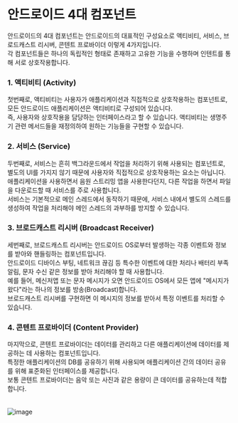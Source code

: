 # 안드로이드 4대 컴포넌트
안드로이드의 4대 컴포넌트는 안드로이드의 대표적인 구성요소로 액티비티, 서비스, 브로드캐스트 리시버, 콘텐트 프로바이더 이렇게 4가지입니다.<br>
각 컴포넌트들은 하나의 독립적인 형태로 존재하고 고유한 기능을 수행하며 인텐트를 통해 서로 상호작용합니다.<br>

### 1. 액티비티 (Activity)
첫번째로, 액티비티는 사용자가 애플리케이션과 직접적으로 상호작용하는 컴포넌트로, 모든 안드로이드 애플리케이션은 액티비티로 구성되어 있습니다.<br>
즉, 사용자와 상호작용을 담당하는 인터페이스라고 할 수 있습니다. 액티비티는 생명주기 관련 메서드들을 재정의하여 원하는 기능들을 구현할 수 있습니다.

### 2. 서비스 (Service)
두번째로, 서비스는 흔히 백그라운드에서 작업을 처리하기 위해 사용되는 컴포넌트로, 별도의 UI를 가지지 않기 때문에 사용자와 직접적으로 상호작용하는 요소는 아닙니다.<br>
애플리케이션을 사용하면서 음원 스트리밍 앱을 사용한다던지, 다른 작업을 하면서 파일을 다운로드할 때 서비스를 주로 사용합니다.<br>
서비스는 기본적으로 메인 스레드에서 동작하기 때문에, 서비스 내에서 별도의 스레드를 생성하여 작업을 처리해야 메인 스레드의 과부하를 방지할 수 있습니다.<br>

### 3. 브로드캐스트 리시버 (Broadcast Receiver)
세번째로, 브로드캐스트 리시버는 안드로이드 OS로부터 발생하는 각종 이벤트와 정보를 받아와 핸들링하는 컴포넌트입니다.<br>
안드로이드 디바이스 부팅, 네트워크 끊김 등 특수한 이벤트에 대한 처리나 배터리 부족 알림, 문자 수신 같은 정보를 받아 처리해야 할 때 사용합니다.<br>
예를 들어, 메신저앱 또는 문자 메시지가 오면 안드로이드 OS에서 모든 앱에 "메시지가 왔다"라는 하나의 정보를 방송(Broadcast)합니다.<br>
브로드캐스트 리시버를 구현하면 이 메시지의 정보를 받아서 특정 이벤트를 처리할 수 있습니다.

### 4. 콘텐트 프로바이더 (Content Provider)
마지막으로, 콘텐트 프로바이더는 데이터를 관리하고 다른 애플리케이션에 데이터를 제공하는 데 사용하는 컴포넌트입니다.<br>
특정한 애플리케이션의 DB를 공유하기 위해 사용되며 애플리케이션 간의 데이터 공유를 위해 표준화된 인터페이스를 제공합니다.<br>
보통 콘텐트 프로바이더는 음악 또는 사진과 같은 용량이 큰 데이터를 공유하는데 적합합니다.
<br>
<br>
<br>
![image](https://github.com/sdhong0609/tech-interview-study/assets/78577085/09c255a9-f7fb-4156-8699-27e07c70883e)

